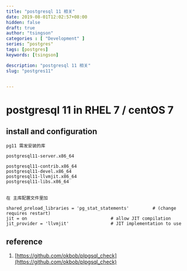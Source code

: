```yaml
---
title: "postgresql 11 相关"
date: 2019-08-01T12:02:57+08:00
hidden: false
draft: true
author: "tsingson"
categories : [ "Development" ]
series: “postgres"
tags: [postgres]
keywords: [tsingson]

description: "postgresql 11 相关"
slug: "postgres11"


---
```





# postgresql 11  in RHEL 7 / centOS 7



## install and configuration 



```
pg11 需发安装的库

postgresql11-server.x86_64

postgresql11-contrib.x86_64
postgresql11-devel.x86_64
postgresql11-llvmjit.x86_64 
postgresql11-libs.x86_64 


```





```
在 主库配置文件里加

shared_preload_libraries = 'pg_stat_statements'         # (change requires restart)
jit = on                                # allow JIT compilation
jit_provider = 'llvmjit'                # JIT implementation to use

```





## reference 

1. [https://github.com/okbob/plpgsql_check](https://github.com/okbob/plpgsql_check)